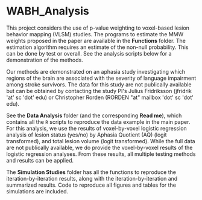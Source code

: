 # WABH_Analysis
This project considers the use of p-value weighting to voxel-based lesion behavior mapping (VLSM) studies. The programs to estimate the MMW weights proposed in the paper are available in the **Functions** folder.  The estimation algorithm requires an estimate of the non-null probability. This can be done by test or overall. See the analysis scripts below for a demonstration of the methods.

Our methods are demonstrated on an aphasia study investigating which regions of the brain are associated with the severity of language impairment among stroke survivors. The data for this study are not publically available but can be obtained by contacting the study PI's Julius Fridriksson (jfridrik 'at' sc 'dot' edu) or Christopher Rorden (RORDEN "at" mailbox 'dot' sc 'dot' edu). 

See the **Data Analysis** folder (and the corresponding **Read me**), which contains all the `R` scripts to reproduce the data example in the main paper. For this analysis, we use the results of voxel-by-voxel logistic regression analysis of lesion status (yes/no) by Aphasia Quotient (AQ) (logit transformed), and total lesion volume (logit transformed). While the full data are not publically available, we do provide the voxel-by-voxel results of the logistic regression analyses. From these results, all multiple testing methods and results can be applied.

The **Simulation Studies** folder has all the functions to reproduce the iteration-by-iteration results, along with the iteration-by-iteration and summarized results. Code to reproduce all figures and tables for the simulations are included.






